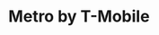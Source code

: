 ---
title: "Metro by T-Mobile"
url: /milwaukee/metro-by-t-mobile-north-hopkins-street/
shop: Handy
---